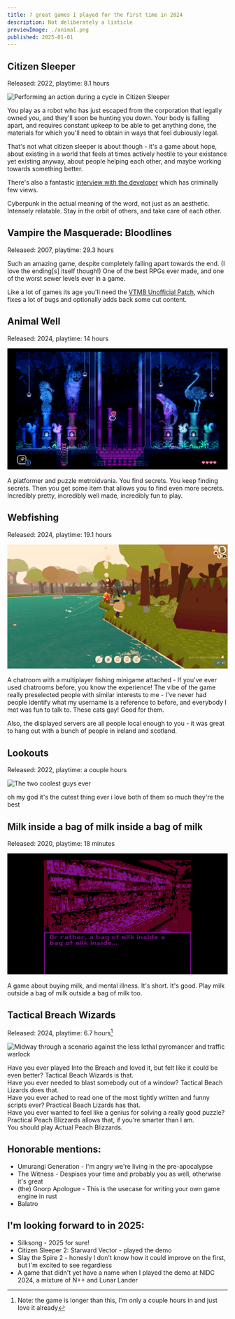 ```yaml
---
title: 7 great games I played for the first time in 2024
description: Not deliberately a listicle
previewImage: ./animal.png
published: 2025-01-01
---
```


## Citizen Sleeper

Released: 2022, playtime: 8.1 hours

![Performing an action during a cycle in Citizen Sleeper](sleeper.avif)

You play as a robot who has just escaped from the corporation that legally owned you, and they'll soon be hunting you down. Your body is falling apart, and requires constant upkeep to be able to get anything done, the materials for which you'll need to obtain in ways that feel dubiously legal. <!-- you can tell that the person who made it is also trans -->

That's not what citizen sleeper is about though - it's a game about hope, about existing in a world that feels at times actively hostile to your existance yet existing anyway, about people helping each other, and maybe working towards something better.

There's also a fantastic [interview with the developer](https://www.youtube.com/watch?v=ofBbL2vT20g) which has criminally few views.

Cyberpunk in the actual meaning of the word, not just as an aesthetic. Intensely relatable. Stay in the orbit of others, and take care of each other.

## Vampire the Masquerade: Bloodlines

Released: 2007, playtime: 29.3 hours

Such an amazing game, despite completely falling apart towards the end. (I love the ending[s] itself though!) One of the best RPGs ever made, and one of the worst sewer levels ever in a game.

Like a lot of games its age you'll need the [VTMB Unofficial Patch](https://www.moddb.com/mods/vtmb-unofficial-patch), which fixes a lot of bugs and optionally adds back some cut content.

## Animal Well

Released: 2024, playtime: 14 hours

![A set of animal statues, colourfully lit](animal.png)

A platformer and puzzle metroidvania. You find secrets. You keep finding secrets. Then you get some item that allows you to find even more secrets. Incredibly pretty, incredibly well made, incredibly fun to play.

## Webfishing

Released: 2024, playtime: 19.1 hours

![A bunch of polygonal cats fishing in a lake](fishing.jpg)

A chatroom with a multiplayer fishing minigame attached - If you've ever used chatrooms before, you know the experience! The vibe of the game really preselected people with similar interests to me - I've never had people identify what my username is a reference to before, and everybody I met was fun to talk to. These cats gay! Good for them.

Also, the displayed servers are all people local enough to you - it was great to hang out with a bunch of people in ireland and scotland.

## Lookouts

Released: 2022, playtime: a couple hours

![The two coolest guys ever](my_man.avif)

oh my god it's the cutest thing ever i love both of them so much they're the best

## Milk inside a bag of milk inside a bag of milk

Released: 2020, playtime: 18 minutes

![An almost photo of a supermarket aisle, with the text "Or rather, a bag of milk inside a bag of milk inside..."](milk.png)

A game about buying milk, and mental illness. It's short. It's good. Play milk outside a bag of milk outside a bag of milk too.

## Tactical Breach Wizards

Released: 2024, playtime: 6.7 hours[^1]

[^1]: Note: the game is longer than this, I'm only a couple hours in and just love it already

![Midway through a scenario against the less lethal pyromancer and traffic warlock](wizzards.avif)

Have you ever played Into the Breach and loved it, but felt like it could be even better? Tactical Beach Wizards is that.  
Have you ever needed to blast somebody out of a window? Tactical Beach Lizards does that.  
Have you ever ached to read one of the most tightly written and funny scripts ever? Practical Beach Lizards has that.  
Have you ever wanted to feel like a genius for solving a really good puzzle? Practical Peach Blizzards allows that, if you're smarter than I am.  
You should play Actual Peach Blizzards.

## Honorable mentions:

- Umurangi Generation - I'm angry we're living in the pre-apocalypse
- The Witness - Despises your time and probably you as well, otherwise it's great
- (the) Gnorp Apologue - This is the usecase for writing your own game engine in rust
- Balatro

## I'm looking forward to in 2025:

- Silksong - 2025 for sure!
- Citizen Sleeper 2: Starward Vector - played the demo
- Slay the Spire 2 - honesly I don't know how it could improve on the first, but I'm excited to see regardless
- A game that didn't yet have a name when I played the demo at NIDC 2024, a mixture of N++ and Lunar Lander
